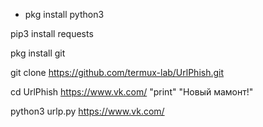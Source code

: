 - pkg install python3

pip3 install requests

pkg install git

git clone https://github.com/termux-lab/UrlPhish.git

cd UrlPhish https://www.vk.com/ "print" "Новый мамонт!" 

python3 urlp.py https://www.vk.com/

